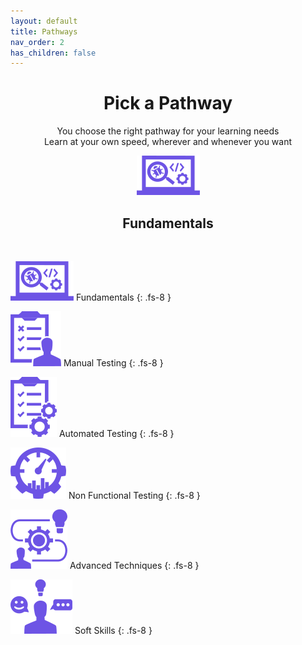 ```yaml
---
layout: default
title: Pathways
nav_order: 2
has_children: false
---
```


<p align="center">
    <h1 align="center">Pick a Pathway</h1>
    <p align="center">You choose the right pathway for your learning needs<br>Learn at your own speed, wherever and whenever you want</p>
    <p align="center"><img src="/docs/assets/images/IconPathFundamentals.png" alt="Fundamentals learing path icon and link"></p>
    <h2 align="center">Fundamentals</h2>
    <br>
</p>

![Fundamentals Pathway Icon](/docs/assets/images/IconPathFundamentals.png)
Fundamentals 
{: .fs-8 }

![Manual Testing Pathway Icon](/docs/assets/images/IconPathManual.png)
Manual Testing
{: .fs-8 }

![Automated Testing Pathway Icon](/docs/assets/images/IconPathAutomated.png)
Automated Testing 
{: .fs-8 }

![Non Functional Testing Pathway Icon](/docs/assets/images/IconPathNonFunctional.png)
Non Functional Testing
{: .fs-8 }

![Advanced Techniques Pathway Icon](/docs/assets/images/IconPathAdvanced.png)
Advanced Techniques
{: .fs-8 }

![Soft Skills Pathway Icon](/docs/assets/images/IconPathSoftSkills.png)
Soft Skills
{: .fs-8 }
